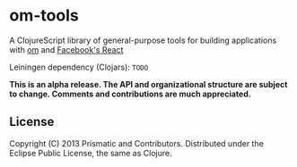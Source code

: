# om-tools

A ClojureScript library of general-purpose tools for building applications with
[om](https://github.com/swannodette/om) and [Facebook's React](http://facebook.github.io/react/)

Leiningen dependency (Clojars): `TODO`

**This is an alpha release. The API and organizational structure are subject to
change. Comments and contributions are much appreciated.**

## License

Copyright (C) 2013 Prismatic and Contributors. Distributed under the Eclipse
Public License, the same as Clojure.
